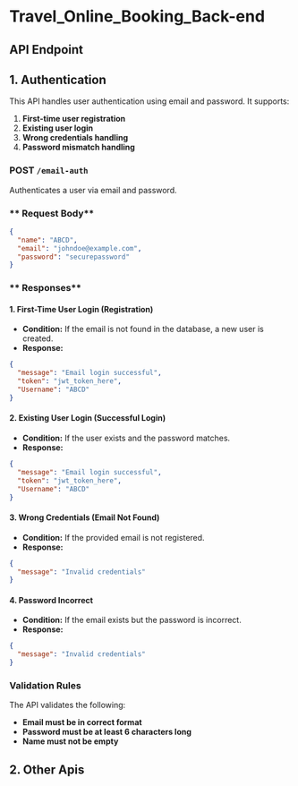 # Travel_Online_Booking_Back-end

## API Endpoint

## 1. Authentication

This API handles user authentication using email and password. It supports:
1. **First-time user registration**
2. **Existing user login**
3. **Wrong credentials handling**
4. **Password mismatch handling**

### **POST** `/email-auth`
Authenticates a user via email and password.

### ** Request Body**
```json
{
  "name": "ABCD",
  "email": "johndoe@example.com",
  "password": "securepassword"
}
```

### ** Responses**

#### **1. First-Time User Login (Registration)**
- **Condition:** If the email is not found in the database, a new user is created.
- **Response:**
```json
{
  "message": "Email login successful",
  "token": "jwt_token_here",
  "Username": "ABCD"
}
```

#### **2. Existing User Login (Successful Login)**
- **Condition:** If the user exists and the password matches.
- **Response:**
```json
{
  "message": "Email login successful",
  "token": "jwt_token_here",
  "Username": "ABCD"
}
```

#### **3. Wrong Credentials (Email Not Found)**
- **Condition:** If the provided email is not registered.
- **Response:**
```json
{
  "message": "Invalid credentials"
}
```

#### **4. Password Incorrect**
- **Condition:** If the email exists but the password is incorrect.
- **Response:**
```json
{
  "message": "Invalid credentials"
}
```

### Validation Rules
The API validates the following:
- **Email must be in correct format**
- **Password must be at least 6 characters long**
- **Name must not be empty**

## 2. Other Apis